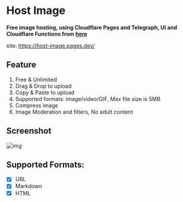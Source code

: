 # Host Image

**Free image hosting, using Cloudflare Pages and Telegraph, UI and Cloudflare Functions from [here](https://github.com/cf-pages/Telegraph-Image)**

site: https://host-image.pages.dev/

## Feature

1. Free & Unlimited
2. Drag & Drop to upload
3. Copy & Paste to upload
4. Supported formats: image/video/GIF, Max file size is 5MB
5. Compress image
6. Image Moderation and filters, No adult content

## Screenshot

![img](https://host-image.pages.dev/file/83ee788b99cfb15a340ce.png)

## Supported Formats:

- [x] URL
- [x] Markdown
- [x] HTML
